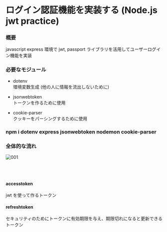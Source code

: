 # ログイン認証機能を実装する (Node.js jwt practice)

### 概要<br/>
javascript express 環境で jwt, passport ライブラリを活用してユーザーログイン機能を実装

### 必要なモジュール

- dotenv<br/>
  環境変数生成
  (他の人に情報を流出しないために)

- jsonwebtoken<br/>
  トークンを作るために使用

- cookie-parser<br/>
  クッキーをパーシングするために使用

### npm i dotenv express jsonwebtoken nodemon cookie-parser

### 全体的な流れ<br/>
![001](https://github.com/devDHB/auth-practice/assets/133613306/c9b78dae-7bb6-4f4c-b31d-04edd4bf6797)

<br/>
<br/>

#### accesstoken<br/>
  jwt を使って作るトークン

#### refreshtoken<br/>
  セキュリティのためにトークンに有効期限を与え、期限切れになると更新できるトークン

